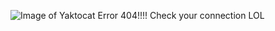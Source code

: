 ![Image of Yaktocat](https://octodex.github.com/images/yaktocat.png)
Error 404!!!!
Check your connection
LOL
